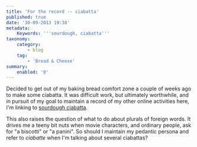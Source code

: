 ```yaml
---
title: 'For the record -- ciabatta'
published: true
date: '30-09-2013 19:38'
metadata:
    Keywords: '''sourdough, ciabatta'''
taxonomy:
    category:
        - blog
    tag:
        - 'Bread & Cheese'
summary:
    enabled: '0'
---
```


Decided to get out of my baking bread comfort zone a couple of weeks ago to make some ciabatta. It was difficult work, but ultimately worthwhile, and in pursuit of my goal to maintain a record of my other online activities here, I'm linking to [sourdough ciabatta](http://www.fornacalia.com/2013/sourdough-ciabatta/).

This also raises the question of what to do about plurals of foreign words. It drives me a teeny bit nuts when movie characters, and ordinary people, ask for "a biscotti" or "a panini". So should I maintain my pedantic persona and refer to *ciabatte* when I'm talking about several ciabattas?